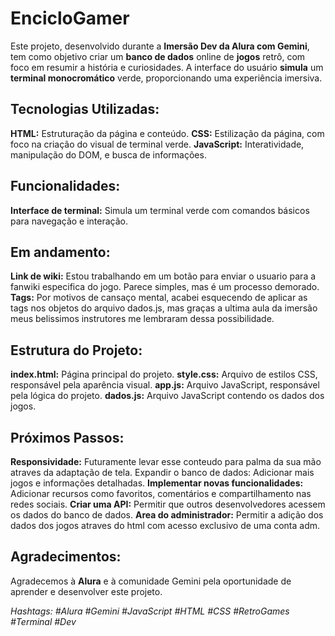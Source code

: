 # EncicloGamer
Este projeto, desenvolvido durante a **Imersão Dev da Alura com Gemini**, tem como objetivo criar um **banco de dados** online de **jogos** retrô, com foco em resumir a história e curiosidades. A interface do usuário **simula** um **terminal monocromático** verde, proporcionando uma experiência imersiva.

## Tecnologias Utilizadas:
**HTML:** Estruturação da página e conteúdo.
**CSS:** Estilização da página, com foco na criação do visual de terminal verde.
**JavaScript:** Interatividade, manipulação do DOM, e busca de informações.

## Funcionalidades:
**Interface de terminal:** Simula um terminal verde com comandos básicos para navegação e interação.
## Em andamento:
**Link de wiki:** Estou trabalhando em um botão para enviar o usuario para a fanwiki especifica do jogo. Parece simples, mas é um processo demorado.
**Tags:** Por motivos de cansaço mental, acabei esquecendo de aplicar as tags nos objetos do arquivo dados.js, mas graças a ultima aula da imersão meus belissimos instrutores me lembraram dessa possibilidade.

## Estrutura do Projeto:
**index.html:** Página principal do projeto.
**style.css:** Arquivo de estilos CSS, responsável pela aparência visual.
**app.js:** Arquivo JavaScript, responsável pela lógica do projeto.
**dados.js:** Arquivo JavaScript contendo os dados dos jogos.

## Próximos Passos:
**Responsividade:** Futuramente levar esse conteudo para palma da sua mão atraves da adaptação de tela.
Expandir o banco de dados: Adicionar mais jogos e informações detalhadas.
**Implementar novas funcionalidades:** Adicionar recursos como favoritos, comentários e compartilhamento nas redes sociais.
**Criar uma API:** Permitir que outros desenvolvedores acessem os dados do banco de dados.
**Area do administrador:** Permitir a adição dos dados dos jogos atraves do html com acesso exclusivo de uma conta adm.

## Agradecimentos:
Agradecemos à **Alura** e à comunidade Gemini pela oportunidade de aprender e desenvolver este projeto.

*Hashtags: #Alura #Gemini #JavaScript #HTML #CSS #RetroGames #Terminal #Dev*
